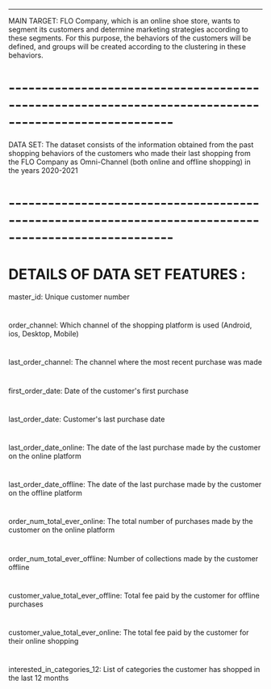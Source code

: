 -----------------------------------------------------------------------------------------------------
MAIN TARGET: FLO Company, which is an online shoe store,
wants to segment its customers and determine marketing strategies
according to these segments. For this purpose, the behaviors of the customers
will be defined, and groups will be created according to the clustering in these behaviors.

# -----------------------------------------------------------------------------------------------------
DATA SET: The dataset consists of the information obtained from the past shopping
behaviors of the customers who made their last shopping from the FLO Company as
 Omni-Channel (both online and offline shopping) in the years 2020-2021

# -----------------------------------------------------------------------------------------------------
# DETAILS OF DATA SET FEATURES :
master_id: Unique customer number
#
order_channel: Which channel of the shopping platform is used (Android, ios, Desktop, Mobile)
#
last_order_channel: The channel where the most recent purchase was made
#
first_order_date: Date of the customer's first purchase
#
last_order_date: Customer's last purchase date
#
last_order_date_online: The date of the last purchase made by the customer on the online platform
#
last_order_date_offline: The date of the last purchase made by the customer on the offline platform
#
order_num_total_ever_online: The total number of purchases made by the customer on the online platform
#
order_num_total_ever_offline: Number of collections made by the customer offline
#
customer_value_total_ever_offline: Total fee paid by the customer for offline purchases
#
customer_value_total_ever_online: The total fee paid by the customer for their online shopping
#
interested_in_categories_12: List of categories the customer has shopped in the last 12 months
# 

